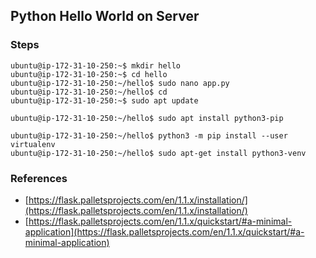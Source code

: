 ## Python Hello World on Server
### Steps
```
ubuntu@ip-172-31-10-250:~$ mkdir hello
ubuntu@ip-172-31-10-250:~$ cd hello
ubuntu@ip-172-31-10-250:~/hello$ sudo nano app.py
ubuntu@ip-172-31-10-250:~/hello$ cd
ubuntu@ip-172-31-10-250:~$ sudo apt update

ubuntu@ip-172-31-10-250:~/hello$ sudo apt install python3-pip

ubuntu@ip-172-31-10-250:~/hello$ python3 -m pip install --user virtualenv
ubuntu@ip-172-31-10-250:~/hello$ sudo apt-get install python3-venv
```

### References

 - [https://flask.palletsprojects.com/en/1.1.x/installation/](https://flask.palletsprojects.com/en/1.1.x/installation/)
 - [https://flask.palletsprojects.com/en/1.1.x/quickstart/#a-minimal-application](https://flask.palletsprojects.com/en/1.1.x/quickstart/#a-minimal-application)

<!--stackedit_data:
eyJoaXN0b3J5IjpbLTExOTE5MDA1NTAsMTQ4MDA3MTAxMSwxMj
g0NzczOTM3XX0=
-->